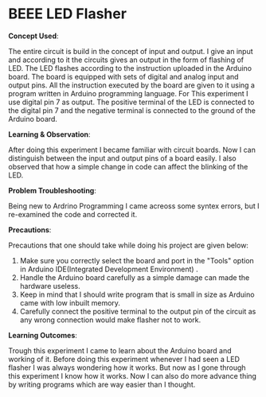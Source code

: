 # BEEE LED Flasher
**Concept Used**:

The entire circuit is build in the concept of input and output. I give an input and according to it the circuits gives an output in the form of flashing of LED. The LED flashes according to the instruction uploaded in the Arduino board. The board is equipped with sets of digital and analog input and output pins. All the instruction executed by the board are given to it using a program written in Arduino programming language. For This experiment I use digital pin 7 as output. The positive terminal of the LED is connected to the digital pin 7 and the negative terminal is connected to the ground of the Arduino board.

**Learning & Observation**:

After doing this experiment I became familiar with circuit boards. Now I can distinguish between the input and output pins of a board easily. I also observed that how a simple change in code can affect the blinking of the LED.

**Problem Troubleshooting**:

Being new to Ardrino Programming I came acreoss some syntex errors, but I re-examined the code and corrected it.

**Precautions**:

Precautions that one should take while doing his project are given below:

1. Make sure you correctly select the board and port in the "Tools" option in Arduino IDE(Integrated Development Environment) .
2. Handle the Arduino board carefully as a simple damage can made the hardware useless.
3. Keep in mind that I should write program that is small in size as Arduino came with low inbuilt memory.
4. Carefully connect the positive terminal to the output pin of the circuit as any wrong connection would make flasher not to work.

**Learning Outcomes**:

Trough this experiment I came to learn about the Arduino board and working of it. Before doing this experiment whenever I had seen a LED flasher I was always wondering how it works. But now as I gone through this experiment I know how it works. Now I can also do more advance thing by writing programs which are way easier than I thought.
